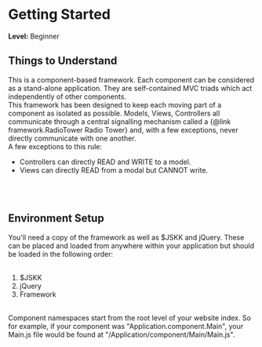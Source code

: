 Getting Started
===============

**Level:** Beginner


Things to Understand
--------------------

This is a component-based framework. Each component can be considered as a stand-alone application. They are self-contained MVC triads which act independently of other components. 
<br>
This framework has been designed to keep each moving part of a component as isolated as possible. Models, Views, Controllers all communicate through a central signalling mechanism
called a {@link framework.RadioTower Radio Tower} and, with a few exceptions, never directly communicate with one another.
<br>
A few exceptions to this rule:
<br>
*	Controllers can directly READ and WRITE to a model.
*	Views can directly READ from a modal but CANNOT write.

<br>
<br>

Environment Setup
-----------------

You'll need a copy of the framework as well as $JSKK and jQuery. These can be placed and loaded from anywhere within your application but should be loaded in the following order:  
<br>
1. $JSKK
2. jQuery
3. Framework
<br>
Component namespaces start from the root level of your website index. So for example, if your component was "Application.component.Main", your Main.js file would
be found at "/Application/component/Main/Main.js".
